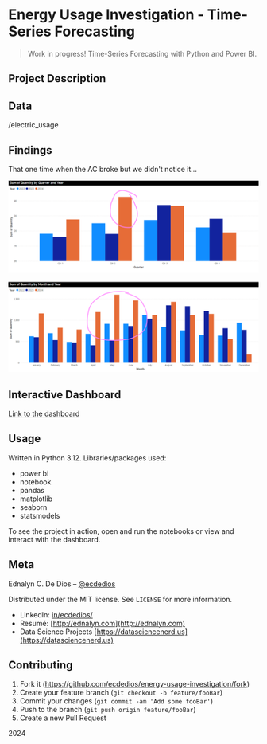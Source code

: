 # Energy Usage Investigation - Time-Series Forecasting

> Work in progress! Time-Series Forecasting with Python and Power BI.

## Project Description

## Data

/electric_usage

## Findings

That one time when the AC broke but we didn't notice it...

![Quarterly](https://github.com/ecdedios/energy-usage-investigation/blob/main/screenshots/Screenshot%202024-12-11%20195345.png)

![Monthly](https://github.com/ecdedios/energy-usage-investigation/blob/main/screenshots/Screenshot%202024-12-11%20195435.png)

## Interactive Dashboard

[Link to the dashboard](https://app.powerbi.com/view?r=eyJrIjoiM2MyM2Q4YzktYmNkOC00YTUwLTkyNjYtNmI5OTQzNGMyMGY5IiwidCI6IjAwZmI2OGUxLWQ5ZTktNGZiOC04MzdjLTNhMzcxMmYyZGNlYiJ9)

## Usage

Written in Python 3.12. Libraries/packages used:

- power bi
- notebook
- pandas
- matplotlib
- seaborn
- statsmodels

To see the project in action, open and run the notebooks or view and interact with the dashboard.

## Meta

Ednalyn C. De Dios – [@ecdedios](https://github.com/ecdedios)

Distributed under the MIT license. See `LICENSE` for more information.

- LinkedIn: [in/ecdedios/](https://www.linkedin.com/in/ecdedios/)
- Resumé: [http://ednalyn.com](http://ednalyn.com)
- Data Science Projects [https://datasciencenerd.us](https://datasciencenerd.us)

## Contributing

1. Fork it (<https://github.com/ecdedios/energy-usage-investigation/fork>)
2. Create your feature branch (`git checkout -b feature/fooBar`)
3. Commit your changes (`git commit -am 'Add some fooBar'`)
4. Push to the branch (`git push origin feature/fooBar`)
5. Create a new Pull Request

2024
